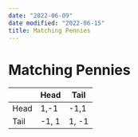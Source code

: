 ```yaml
---
date: "2022-06-09"
date modified: "2022-06-15"
title: Matching Pennies
---
```


# Matching Pennies
|      | Head  | Tail  |
| ---- | ----- | ----- |
| Head | 1,-1  | -1,1  |
| Tail | -1, 1 | 1, -1 |
